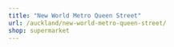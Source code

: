 ```yaml
---
title: "New World Metro Queen Street"
url: /auckland/new-world-metro-queen-street/
shop: supermarket
---
```

